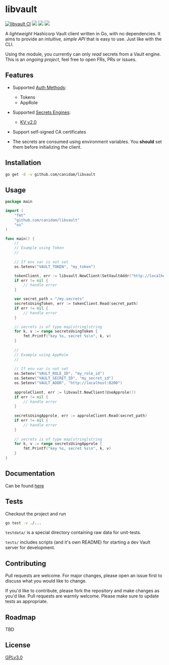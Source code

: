 # libvault

[![libvault CI](https://github.com/canidam/libvault/actions/workflows/ci.yml/badge.svg?branch=master)](https://github.com/canidam/libvault/actions/workflows/ci.yml) ![](https://img.shields.io/badge/Go-1.14%2B-informational) ![](https://img.shields.io/github/license/canidam/libvault) ![](https://img.shields.io/twitter/url?style=social&url=https%3A%2F%2Fgithub.com%2Fcanidam%2Flibvault)

A *lightweight* Hashicorp Vault client written in Go, with no dependencies.
It aims to provide an *intuitive, simple API* that is easy to use. Just like with the CLI.

Using the module, you currently can only *read* secrets from a Vault engine. This is an *ongoing project*,
feel free to open FRs, PRs or issues.

## Features

- Supported [Auth Methods](https://www.vaultproject.io/docs/auth):
    - Tokens
    - AppRole
    

- Supported [Secrets Engines](https://www.vaultproject.io/docs/secrets):
    - [KV v2.0](https://www.vaultproject.io/docs/secrets/kv/kv-v2)
    

- Support self-signed CA certificates
- The secrets are consumed using environment variables. You **should** set them before initializing the client.


## Installation
```bash
go get -d -v github.com/canidam/libvault
```

## Usage
```go
package main

import (
	"fmt"
	"github.com/canidam/libvault"
	"os"
)

func main() {
	//
	// Example using Token
	//
	
	// If env var is not set
	os.Setenv("VAULT_TOKEN", "my_token")

	tokenClient, err := libvault.NewClient(SetVaultAddr("http://localhost:8200"))
	if err != nil {
		// handle error
	}

	var secret_path = "/my.secrets"
	secretsUsingToken, err := tokenClient.Read(secret_path)
	if err != nil {
		// handle error
	}

	// secrets is of type map[string]string
	for k, v := range secretsUsingToken {
		fmt.Printf("key %s, secret %s\n", k, v)
	}
	
	//
	// Example using AppRole
	//
	
	// If env var is not set
	os.Setenv("VAULT_ROLE_ID", "my_role_id")	
	os.Setenv("VAULT_SECRET_ID", "my_secret_id")	
	os.Setenv("VAULT_ADDR", "http://localhost:8200")
	
	approleClient, err := libvault.NewClient(UseApprole())
	if err != nil { 
		// handle error
	}
        
	secretsUsingApprole, err := approleClient.Read(secret_path)
	if err != nil {
		// handle error
	}
  
	// secrets is of type map[string]string
	for k, v := range secretsUsingApprole {
		fmt.Printf("key %s, secret %s\n", k, v)
	}
}
```
## Documentation
Can be found [here](docs/DOCS.md)

## Tests
Checkout the project and run
```bash
go test -v ./...
```

`testdata/` is a special directory containing raw data for unit-tests.

`tests/` includes scripts (and it's own README) for starting a dev Vault server for development.

## Contributing
Pull requests are welcome. For major changes, please open an issue first to discuss what you would like to change.

If you'd like to contribute, please fork the repository and make changes as you'd like. Pull requests are warmly welcome.
Please make sure to update tests as appropriate.


## Roadmap
TBD

## License
[GPLv3.0](https://choosealicense.com/licenses/gpl-3.0/)
